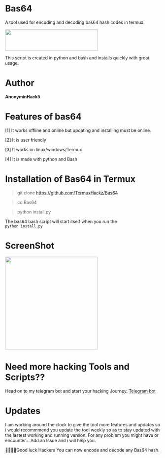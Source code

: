 # Bas64
A tool used for encoding and decoding bas64 hash codes in termux.

<img src="https://github.com/TermuxHackz/Bas64/blob/master/small.gif" width="300" height="70"/>

This script is created in python and bash and installs quickly with great usage.
# Author
**AnonyminHack5**

# Features of bas64
[1] It works offline and online but updating and installing must be online.

[2] It is user friendly 

[3] It works on linux/windows/Termux

[4] It is made with python and Bash


# Installation of Bas64 in Termux

> git clone https://github.com/TermuxHackz/Bas64

> cd Bas64

> python install.py

The bas64 bash script will start itself when you run the <code> python install.py
</code>

# ScreenShot
<img src="https://github.com/TermuxHackz/Bas64/blob/master/Bas64-image.png" width="300" height="300"/>

# Need more hacking Tools and Scripts??
Head on to my telegram bot and start your hacking Journey. <a href="https://t.me/Termux1_bot"> Telegram bot</a>

# Updates
I am working around the clock to give the tool more features and updates so i would recommmend you update the tool weekly so as to stay updated with the lastest working and running version.
For any problem you might have or encounter....Add an Issue and i will help you.

👊💥💥🔥Good luck Hackers
You can now encode and decode any Bas64 hash.

